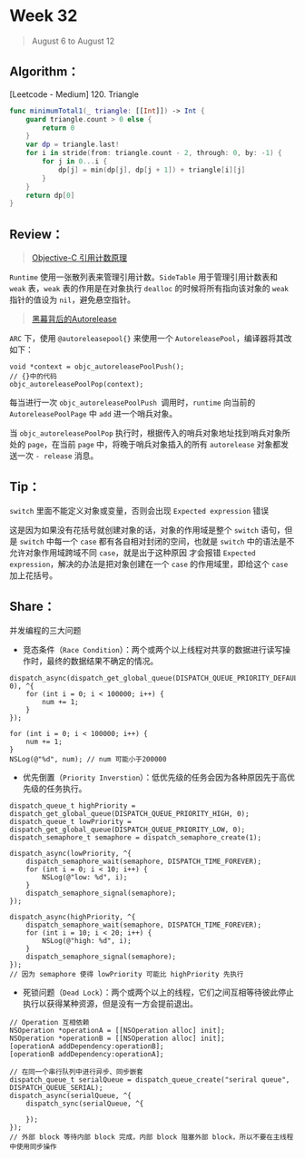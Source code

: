 # Week 32

> August 6 to August 12

## Algorithm：

[Leetcode - Medium] 120. Triangle

```swift
func minimumTotal1(_ triangle: [[Int]]) -> Int {
    guard triangle.count > 0 else {
        return 0
    }
    var dp = triangle.last!
    for i in stride(from: triangle.count - 2, through: 0, by: -1) {
        for j in 0...i {
            dp[j] = min(dp[j], dp[j + 1]) + triangle[i][j]
        }
    }
    return dp[0]
}
```

## Review：

> [Objective-C 引用计数原理](http://yulingtianxia.com/blog/2015/12/06/The-Principle-of-Refenrence-Counting/)

`Runtime` 使用一张散列表来管理引用计数。`SideTable` 用于管理引用计数表和 `weak` 表，`weak` 表的作用是在对象执行 `dealloc` 的时候将所有指向该对象的 `weak` 指针的值设为 `nil`，避免悬空指针。

> [黑幕背后的Autorelease](http://blog.sunnyxx.com/2014/10/15/behind-autorelease/)

`ARC` 下，使用 `@autoreleasepool{}` 来使用一个 `AutoreleasePool`，编译器将其改如下：
```objc
void *context = objc_autoreleasePoolPush();
// {}中的代码
objc_autoreleasePoolPop(context);
```

每当进行一次 `objc_autoreleasePoolPush `调用时，`runtime` 向当前的 `AutoreleasePoolPage` 中 `add` 进一个哨兵对象。

当 `objc_autoreleasePoolPop` 执行时，根据传入的哨兵对象地址找到哨兵对象所处的 `page`，在当前 `page` 中，将晚于哨兵对象插入的所有 `autorelease` 对象都发送一次 `- release` 消息。

## Tip：

`switch` 里面不能定义对象或变量，否则会出现 `Expected expression` 错误

这是因为如果没有花括号就创建对象的话，对象的作用域是整个 `switch` 语句，但是 `switch` 中每一个 `case` 都有各自相对封闭的空间，也就是 `switch` 中的语法是不允许对象作用域跨域不同 `case`，就是出于这种原因 才会报错 `Expected expression`，解决的办法是把对象创建在一个 `case` 的作用域里，即给这个 `case` 加上花括号。

## Share：

并发编程的三大问题

- 竞态条件（`Race Condition`）：两个或两个以上线程对共享的数据进行读写操作时，最终的数据结果不确定的情况。

```objc
dispatch_async(dispatch_get_global_queue(DISPATCH_QUEUE_PRIORITY_DEFAULT, 0), ^{
    for (int i = 0; i < 100000; i++) {
        num += 1;
    }
});

for (int i = 0; i < 100000; i++) {
    num += 1;
}
NSLog(@"%d", num); // num 可能小于200000
```

- 优先倒置（`Priority Inverstion`）：低优先级的任务会因为各种原因先于高优先级的任务执行。

```objc
dispatch_queue_t highPriority = dispatch_get_global_queue(DISPATCH_QUEUE_PRIORITY_HIGH, 0);
dispatch_queue_t lowPriority = dispatch_get_global_queue(DISPATCH_QUEUE_PRIORITY_LOW, 0);
dispatch_semaphore_t semaphore = dispatch_semaphore_create(1);

dispatch_async(lowPriority, ^{
    dispatch_semaphore_wait(semaphore, DISPATCH_TIME_FOREVER);
    for (int i = 0; i < 10; i++) {
        NSLog(@"low: %d", i);
    }
    dispatch_semaphore_signal(semaphore);
});

dispatch_async(highPriority, ^{
    dispatch_semaphore_wait(semaphore, DISPATCH_TIME_FOREVER);
    for (int i = 10; i < 20; i++) {
        NSLog(@"high: %d", i);
    }
    dispatch_semaphore_signal(semaphore);
});
// 因为 semaphore 使得 lowPriority 可能比 highPriority 先执行
```

- 死锁问题（`Dead Lock`）：两个或两个以上的线程，它们之间互相等待彼此停止执行以获得某种资源，但是没有一方会提前退出。

```objc
// Operation 互相依赖
NSOperation *operationA = [[NSOperation alloc] init];
NSOperation *operationB = [[NSOperation alloc] init];
[operationA addDependency:operationB];
[operationB addDependency:operationA];

// 在同一个串行队列中进行异步、同步嵌套
dispatch_queue_t serialQueue = dispatch_queue_create("seriral queue", DISPATCH_QUEUE_SERIAL);
dispatch_async(serialQueue, ^{
    dispatch_sync(serialQueue, ^{
        
    });
});
// 外部 block 等待内部 block 完成，内部 block 阻塞外部 block，所以不要在主线程中使用同步操作
```